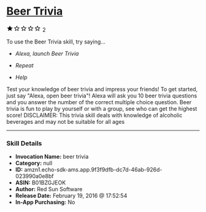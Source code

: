 # [Beer Trivia](http://alexa.amazon.com/#skills/amzn1.echo-sdk-ams.app.9f3f9dfb-dc7d-46ab-926d-023990a0e8bf)
![1 stars](../../images/ic_star_black_18dp_1x.png)![1 stars](../../images/ic_star_border_black_18dp_1x.png)![1 stars](../../images/ic_star_border_black_18dp_1x.png)![1 stars](../../images/ic_star_border_black_18dp_1x.png)![1 stars](../../images/ic_star_border_black_18dp_1x.png) 2

To use the Beer Trivia skill, try saying...

* *Alexa, launch Beer Trivia*

* *Repeat*

* *Help*

Test your knowledge of beer trivia and impress your friends!
To get started, just say "Alexa, open beer trivia"!
Alexa will ask you 10 beer trivia questions and you answer the number of the correct multiple choice question.
Beer trivia is fun to play by yourself or with a group, see who can get the highest score!
DISCLAIMER:  This trivia skill deals with knowledge of alcoholic beverages and may not be suitable for all ages

***

### Skill Details

* **Invocation Name:** beer trivia
* **Category:** null
* **ID:** amzn1.echo-sdk-ams.app.9f3f9dfb-dc7d-46ab-926d-023990a0e8bf
* **ASIN:** B01BZGJEOK
* **Author:** Red Sun Software
* **Release Date:** February 19, 2016 @ 17:52:54
* **In-App Purchasing:** No
